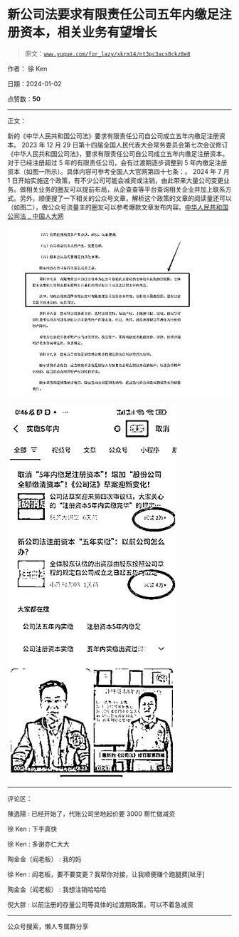 # 新公司法要求有限责任公司五年内缴足注册资本，相关业务有望增长

> 原文：[`www.yuque.com/for_lazy/xkrm14/nt3pc3acs8ckz8e8`](https://www.yuque.com/for_lazy/xkrm14/nt3pc3acs8ckz8e8)

作者： 徐 Ken

日期：2024-01-02

点赞数：**50**

* * *

正文：

新的《中华人民共和国公司法》要求有限责任公司自公司成立五年内缴足注册资本。
2023 年 12 月 29 日第十四届全国人民代表大会常务委员会第七次会议修订《中华人民共和国公司法》，要求有限责任公司自公司成立五年内缴足注册资本。对于已经注册超过 5 年的有限责任公司，会有过渡期逐步调整到 5 年内缴足注册资本（如图一所示）。具体内容可参考全国人大官网第四十七条：。
2024 年 7 月 1 日开始实施这个政策，有不少公司可能会减资或注销，由此带来大量公司变更业务。做相关业务的圈友可以提前布局，从企查查等平台查询相关企业并加上联系方式。另外，顺便搜了一下相关的公众号文章，解析这个政策的文章的阅读量还可以（如图二），做公众号流量主的圈友可以参考爆款文章发布内容。[中华人民共和国公司法 _ 中国人大网](http://www.npc.gov.cn/npc/c2/c30834/202312/t20231229_433999.html) 

![](img/1e016983c6ac5e87e151cf83b2e8a402.png)

![](img/add09990ad1563dbb228b31aae5241a9.png)

* * *

评论区：

陳逸陽 : 已经开始了，代账公司坐地起价要 3000 帮忙做减资

徐 Ken : 下手真快

徐 Ken : 多谢亦仁大大

陶金金（阎老板） : 我的妈

徐 Ken : 阎老板，要不要变更？我帮你对接，让我顺便赚个跑腿费[呲牙]

陶金金（阎老板） : 我想注销哈哈哈

倪大胖 : 以前注册的存量公司等具体的过渡期政策，可以不着急减资

* * *

公众号搜索，懒人专属群分享